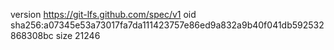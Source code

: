 version https://git-lfs.github.com/spec/v1
oid sha256:a07345e53a73017fa7da111423757e86ed9a832a9b40f041db592532868308bc
size 21246

